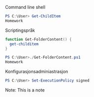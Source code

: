 Command line shell 
```ps1
PS C:\User> Get-ChildItem
Homework
```
<!-- .element: data-id="code" -->



Scriptingspråk 
```ps1 [1:]
function Get-FolderContent() {
  get-childitem
}
```
<!-- .element: data-id="code" -->

```ps1
PS C:\User>./Get-FolderContent.ps1
Homework
```
<!-- .element: class="fragment fade-in" -->



Konfigurasjonsadminiastrasjon 
```ps1
PS C:\User> Set-ExecutionPolicy signed
```
<!-- .element: data-id="code" -->

Note:
This is a note
